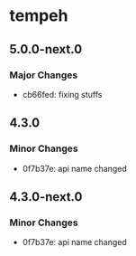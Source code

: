# tempeh

## 5.0.0-next.0

### Major Changes

- cb66fed: fixing stuffs

## 4.3.0

### Minor Changes

- 0f7b37e: api name changed

## 4.3.0-next.0

### Minor Changes

- 0f7b37e: api name changed
